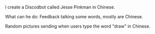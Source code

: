 I create a Discodbot called Jesse Pinkman in Chinese.

What can he do: 
Feedback talking some words, mostly are Chinese.

Random pictures sending when users type the word "draw" in Chinese.
